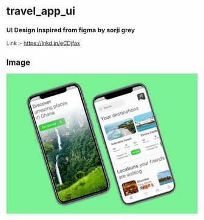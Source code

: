 # travel_app_ui

### UI Design Inspired from figma by sorji grey
Link :- https://lnkd.in/eCDjfax

## Image
![](/travelui.jpg)
